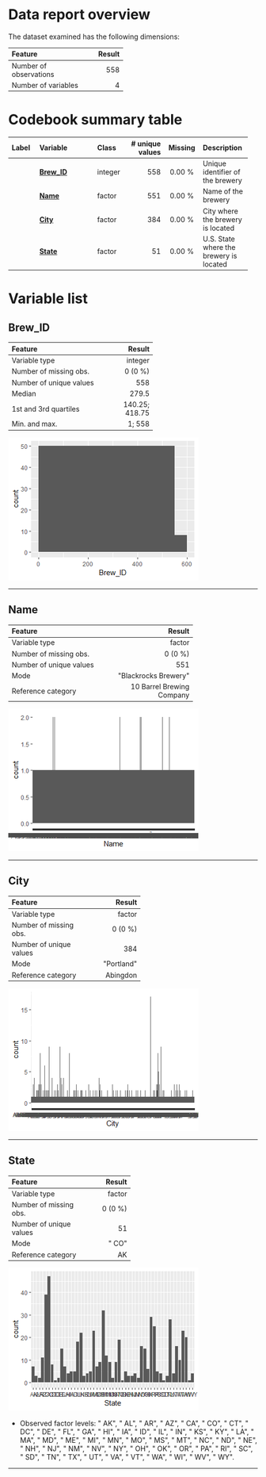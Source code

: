 Data report overview
====================

The dataset examined has the following dimensions:

<table style="width:46%;">
<colgroup>
<col width="34%" />
<col width="11%" />
</colgroup>
<thead>
<tr class="header">
<th align="left">Feature</th>
<th align="right">Result</th>
</tr>
</thead>
<tbody>
<tr class="odd">
<td align="left">Number of observations</td>
<td align="right">558</td>
</tr>
<tr class="even">
<td align="left">Number of variables</td>
<td align="right">4</td>
</tr>
</tbody>
</table>

Codebook summary table
======================

<table style="width:96%;">
<colgroup>
<col width="11%" />
<col width="23%" />
<col width="13%" />
<col width="15%" />
<col width="13%" />
<col width="18%" />
</colgroup>
<thead>
<tr class="header">
<th align="left">Label</th>
<th align="left">Variable</th>
<th align="left">Class</th>
<th align="right"># unique values</th>
<th align="center">Missing</th>
<th align="left">Description</th>
</tr>
</thead>
<tbody>
<tr class="odd">
<td align="left"></td>
<td align="left"><strong><a href="#brew_id">Brew_ID</a></strong></td>
<td align="left">integer</td>
<td align="right">558</td>
<td align="center">0.00 %</td>
<td align="left">Unique identifier of the brewery</td>
</tr>
<tr class="even">
<td align="left"></td>
<td align="left"><strong><a href="#name">Name</a></strong></td>
<td align="left">factor</td>
<td align="right">551</td>
<td align="center">0.00 %</td>
<td align="left">Name of the brewery</td>
</tr>
<tr class="odd">
<td align="left"></td>
<td align="left"><strong><a href="#city">City</a></strong></td>
<td align="left">factor</td>
<td align="right">384</td>
<td align="center">0.00 %</td>
<td align="left">City where the brewery is located</td>
</tr>
<tr class="even">
<td align="left"></td>
<td align="left"><strong><a href="#state">State</a></strong></td>
<td align="left">factor</td>
<td align="right">51</td>
<td align="center">0.00 %</td>
<td align="left">U.S. State where the brewery is located</td>
</tr>
</tbody>
</table>

Variable list
=============

Brew\_ID
--------

<table style="width:58%;">
<colgroup>
<col width="36%" />
<col width="22%" />
</colgroup>
<thead>
<tr class="header">
<th align="left">Feature</th>
<th align="right">Result</th>
</tr>
</thead>
<tbody>
<tr class="odd">
<td align="left">Variable type</td>
<td align="right">integer</td>
</tr>
<tr class="even">
<td align="left">Number of missing obs.</td>
<td align="right">0 (0 %)</td>
</tr>
<tr class="odd">
<td align="left">Number of unique values</td>
<td align="right">558</td>
</tr>
<tr class="even">
<td align="left">Median</td>
<td align="right">279.5</td>
</tr>
<tr class="odd">
<td align="left">1st and 3rd quartiles</td>
<td align="right">140.25; 418.75</td>
</tr>
<tr class="even">
<td align="left">Min. and max.</td>
<td align="right">1; 558</td>
</tr>
</tbody>
</table>

![](codebook_breweries_files/figure-markdown_github/Var-1-Brew-ID-1.png)

------------------------------------------------------------------------

Name
----

<table style="width:74%;">
<colgroup>
<col width="36%" />
<col width="37%" />
</colgroup>
<thead>
<tr class="header">
<th align="left">Feature</th>
<th align="right">Result</th>
</tr>
</thead>
<tbody>
<tr class="odd">
<td align="left">Variable type</td>
<td align="right">factor</td>
</tr>
<tr class="even">
<td align="left">Number of missing obs.</td>
<td align="right">0 (0 %)</td>
</tr>
<tr class="odd">
<td align="left">Number of unique values</td>
<td align="right">551</td>
</tr>
<tr class="even">
<td align="left">Mode</td>
<td align="right">&quot;Blackrocks Brewery&quot;</td>
</tr>
<tr class="odd">
<td align="left">Reference category</td>
<td align="right">10 Barrel Brewing Company</td>
</tr>
</tbody>
</table>

![](codebook_breweries_files/figure-markdown_github/Var-2-Name-1.png)

------------------------------------------------------------------------

City
----

<table style="width:53%;">
<colgroup>
<col width="36%" />
<col width="16%" />
</colgroup>
<thead>
<tr class="header">
<th align="left">Feature</th>
<th align="right">Result</th>
</tr>
</thead>
<tbody>
<tr class="odd">
<td align="left">Variable type</td>
<td align="right">factor</td>
</tr>
<tr class="even">
<td align="left">Number of missing obs.</td>
<td align="right">0 (0 %)</td>
</tr>
<tr class="odd">
<td align="left">Number of unique values</td>
<td align="right">384</td>
</tr>
<tr class="even">
<td align="left">Mode</td>
<td align="right">&quot;Portland&quot;</td>
</tr>
<tr class="odd">
<td align="left">Reference category</td>
<td align="right">Abingdon</td>
</tr>
</tbody>
</table>

![](codebook_breweries_files/figure-markdown_github/Var-3-City-1.png)

------------------------------------------------------------------------

State
-----

<table style="width:49%;">
<colgroup>
<col width="36%" />
<col width="12%" />
</colgroup>
<thead>
<tr class="header">
<th align="left">Feature</th>
<th align="right">Result</th>
</tr>
</thead>
<tbody>
<tr class="odd">
<td align="left">Variable type</td>
<td align="right">factor</td>
</tr>
<tr class="even">
<td align="left">Number of missing obs.</td>
<td align="right">0 (0 %)</td>
</tr>
<tr class="odd">
<td align="left">Number of unique values</td>
<td align="right">51</td>
</tr>
<tr class="even">
<td align="left">Mode</td>
<td align="right">&quot; CO&quot;</td>
</tr>
<tr class="odd">
<td align="left">Reference category</td>
<td align="right">AK</td>
</tr>
</tbody>
</table>

![](codebook_breweries_files/figure-markdown_github/Var-4-State-1.png)

-   Observed factor levels: " AK", " AL", " AR", " AZ", " CA", " CO", " CT", " DC", " DE", " FL", " GA", " HI", " IA", " ID", " IL", " IN", " KS", " KY", " LA", " MA", " MD", " ME", " MI", " MN", " MO", " MS", " MT", " NC", " ND", " NE", " NH", " NJ", " NM", " NV", " NY", " OH", " OK", " OR", " PA", " RI", " SC", " SD", " TN", " TX", " UT", " VA", " VT", " WA", " WI", " WV", " WY".

------------------------------------------------------------------------

